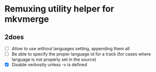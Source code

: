 Remuxing utility helper for mkvmerge
====================================

2does
-----

- [ ] Allow to use without languages setting, appending them all
- [ ] Be able to specify the proper language id for a track (for cases where language is not properly set in the source)
- [x] Disable verbosity unless -v is defined
